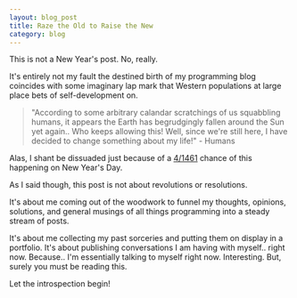 ```yaml
---
layout: blog_post
title: Raze the Old to Raise the New
category: blog
---
```


This is not a New Year's post. No, really.

It's entirely not my fault the destined birth of my programming blog coincides with some imaginary lap mark that Western populations at large place bets of self-development on.

> "According to some arbitrary calandar scratchings of us squabbling humans, it appears the Earth has begrudgingly fallen around the Sun yet again.. Who keeps allowing this! Well, since we're still here, I have decided to change something about my life!" - Humans

Alas, I shant be dissuaded just because of a [4/1461](https://en.wikipedia.org/wiki/February_29) chance of this happening on New Year's Day.

As I said though, this post is not about revolutions or resolutions.

It's about me coming out of the woodwork to funnel my thoughts, opinions, solutions, and general musings of all things programming into a steady stream of posts.

It's about me collecting my past sorceries and putting them on display in a portfolio. It's about publishing conversations I am having with myself.. right now. Because.. I'm essentially talking to myself right now. Interesting. But, surely you must be reading this.

Let the introspection begin!
